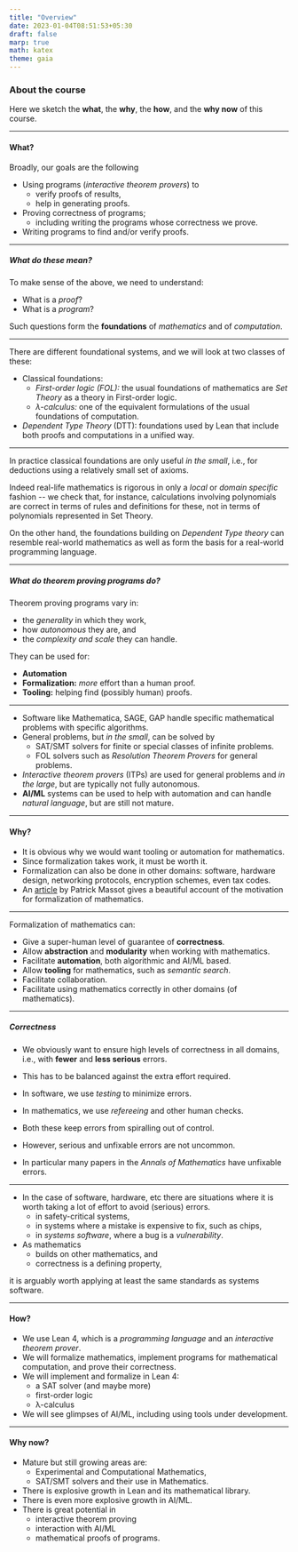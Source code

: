 ```yaml
---
title: "Overview"
date: 2023-01-04T08:51:53+05:30
draft: false
marp: true
math: katex
theme: gaia
---
```


### About the course

Here we sketch the __what__, the __why__, the __how__, and the __why now__ of this course.

<!--more-->
--- 
#### What?

Broadly, our goals are the following

* Using programs (_interactive theorem provers_) to
    * verify proofs of results,
    * help in generating proofs.
* Proving correctness of programs;
    - including writing the programs whose correctness we prove.
* Writing programs to find and/or verify proofs.

---

##### What do these mean?

To make sense of the above, we need to understand:

* What is a _proof_?
* What is a _program_?

Such questions form the __foundations__ of _mathematics_ and of _computation_. 

--- 

There are different foundational systems, and we will look at two classes of these:

* Classical foundations:
  - _First-order logic (FOL):_ the usual foundations of mathematics are _Set Theory_ as a theory in First-order logic.
  - _λ-calculus:_ one of the equivalent formulations of the usual foundations of computation.
* _Dependent Type Theory_ (DTT): foundations used by Lean that include both proofs and computations in a unified way.

---

In practice classical foundations are only useful _in the small_, i.e., for deductions using a relatively small set of axioms. 

Indeed real-life mathematics is rigorous in only a _local_ or _domain specific_ fashion -- we check that, for instance, calculations involving polynomials are correct in terms of rules and definitions for these, not in terms of polynomials represented in Set Theory.

On the other hand, the foundations building on _Dependent Type theory_ can resemble real-world mathematics as well as form the basis for a real-world programming language.

--- 

##### What do theorem proving programs do?

Theorem proving programs vary in:

* the _generality_ in which they work, 
* how _autonomous_ they are, and 
* the _complexity and scale_ they can handle.

They can be used for:

* __Automation__
* __Formalization:__ _more_ effort than a human proof.
* __Tooling:__ helping find (possibly human) proofs.

---

* Software like Mathematica, SAGE, GAP handle specific mathematical problems with specific algorithms.
* General problems, but _in the small_, can be solved by
    - SAT/SMT solvers for finite or special classes of infinite problems.
    - FOL solvers such as _Resolution Theorem Provers_ for general problems.
* _Interactive theorem provers_ (ITPs) are used for general problems and _in the large_, but are typically not fully autonomous.
* __AI/ML__ systems can be used to help with automation and can handle _natural language_, but are still not mature.
---

#### Why?

* It is obvious why we would want tooling or automation for mathematics.
* Since formalization takes work, it must be worth it.
* Formalization can also be done in other domains: software, hardware design, networking protocols, encryption schemes, even tax codes. 
* An [article](https://www.imo.universite-paris-saclay.fr/~patrick.massot/files/exposition/why_formalize.pdf) by Patrick Massot gives a beautiful account of the motivation for formalization of mathematics.

---

Formalization of mathematics can:

* Give a super-human level of guarantee of __correctness__.
* Allow __abstraction__ and __modularity__ when working with mathematics.
* Facilitate __automation__, both algorithmic and AI/ML based.
* Allow __tooling__ for mathematics, such as _semantic search_.
* Facilitate collaboration.
* Facilitate using mathematics correctly in other domains (of mathematics). 
---

##### Correctness

* We obviously want to ensure high levels of correctness in all domains, i.e., with __fewer__ and __less serious__ errors.
* This has to be balanced against the extra effort required.
* In software, we use _testing_ to minimize errors.
* In mathematics, we use _refereeing_ and other human checks.
* Both these keep errors from spiralling out of control.
* However, serious and unfixable errors are not uncommon.

* In particular many papers in the _Annals of Mathematics_ have unfixable errors.
---
* In the case of software, hardware, etc there are situations where it is worth taking a lot of effort to avoid (serious) errors.
    - in safety-critical systems,
    - in systems where a mistake is expensive to fix, such as chips,
    - in _systems software_, where a bug is a _vulnerability_.
* As mathematics 
  - builds on other mathematics, and
  - correctness is a defining property, 

it is arguably worth applying at least the same standards as systems software.

---

#### How?

* We use Lean 4, which is a _programming language_ and an _interactive theorem prover_.
* We will formalize mathematics, implement programs for mathematical computation, and prove their correctness.
* We will implement and formalize in Lean 4:
    - a SAT solver (and maybe more)
    - first-order logic
    - λ-calculus 
* We will see glimpses of AI/ML, including using tools under development.

---
#### Why now?

* Mature but still growing areas are:
    - Experimental and Computational Mathematics,
    - SAT/SMT solvers and their use in Mathematics.
* There is explosive growth in Lean and its mathematical library.
* There is even more explosive growth in AI/ML.
* There is great potential in 
    - interactive theorem proving
    - interaction with AI/ML
    - mathematical proofs of programs.
